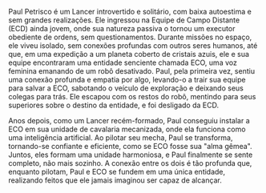 Paul Petrisco é um Lancer introvertido e solitário, com baixa autoestima e sem grandes realizações. Ele ingressou na Equipe de Campo Distante (ECD) ainda jovem, onde sua natureza passiva o tornou um executor obediente de ordens, sem questionamentos. Durante missões no espaço, ele viveu isolado, sem conexões profundas com outros seres humanos, até que, em uma expedição a um planeta coberto de cristais azuis, ele e sua equipe encontraram uma entidade senciente chamada ECO, uma voz feminina emanando de um robô desativado. Paul, pela primeira vez, sentiu uma conexão profunda e empatia por algo, levando-o a trair sua equipe para salvar a ECO, sabotando o veículo de exploração e deixando seus colegas para trás. Ele escapou com os restos do robô, mentindo para seus superiores sobre o destino da entidade, e foi desligado da ECD.

Anos depois, como um Lancer recém-formado, Paul conseguiu instalar a ECO em sua unidade de cavalaria mecanizada, onde ela funciona como uma inteligência artificial. Ao pilotar seu mecha, Paul se transforma, tornando-se confiante e eficiente, como se ECO fosse sua "alma gêmea". Juntos, eles formam uma unidade harmoniosa, e Paul finalmente se sente completo, não mais sozinho. A conexão entre os dois é tão profunda que, enquanto pilotam, Paul e ECO se fundem em uma única entidade, realizando feitos que ele jamais imaginou ser capaz de alcançar.
